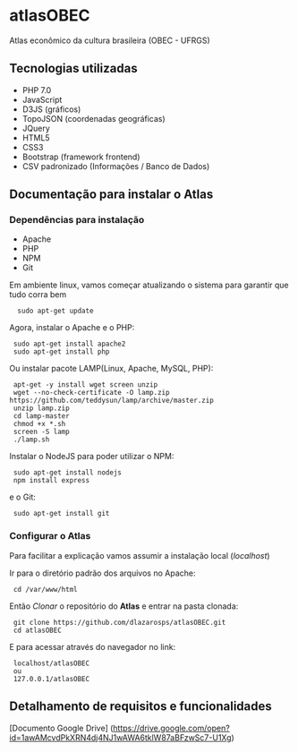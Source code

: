 # atlasOBEC
Atlas econômico da cultura brasileira (OBEC - UFRGS)

## Tecnologias utilizadas

 - PHP 7.0
 - JavaScript
  - D3JS (gráficos)
  - TopoJSON (coordenadas geográficas)
  - JQuery
 - HTML5
 - CSS3
  - Bootstrap (framework frontend)
 - CSV padronizado (Informações / Banco de Dados)


## Documentação para instalar o Atlas

### Dependências para instalação

- Apache
- PHP
- NPM
- Git

Em ambiente linux,
vamos começar atualizando o sistema para garantir que tudo corra bem
```
  sudo apt-get update
```
 Agora, instalar o Apache e o PHP:
 ```
  sudo apt-get install apache2
  sudo apt-get install php
 ```
 Ou instalar pacote LAMP(Linux, Apache, MySQL, PHP):
 ```
  apt-get -y install wget screen unzip
  wget --no-check-certificate -O lamp.zip https://github.com/teddysun/lamp/archive/master.zip
  unzip lamp.zip
  cd lamp-master
  chmod +x *.sh
  screen -S lamp
  ./lamp.sh
 ```
 Instalar o NodeJS para poder utilizar o NPM:
 ```
  sudo apt-get install nodejs
  npm install express
```
 e o Git:
 ```
  sudo apt-get install git
 ```
### Configurar o Atlas

Para facilitar a explicação vamos assumir  a instalação local (_localhost_)

 Ir para o diretório padrão dos arquivos no Apache:
 ```
  cd /var/www/html
 ```
 Então _Clonar_ o repositório do **Atlas** e entrar na pasta clonada:
 ```
  git clone https://github.com/dlazarosps/atlasOBEC.git
  cd atlasOBEC
 ```
  E para acessar através do navegador no link:
 ```
  localhost/atlasOBEC
  ou
  127.0.0.1/atlasOBEC
 ```
 
## Detalhamento de requisitos e funcionalidades

[Documento Google Drive] (https://drive.google.com/open?id=1awAMcvdPkXRN4dj4NJ1wAWA6tklW87aBFzwSc7-U1Xg)
